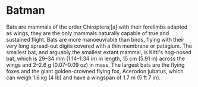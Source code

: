# Batman

Bats are mammals of the order Chiroptera;[a] with their forelimbs adapted as wings, 
they are the only mammals naturally capable of true and sustained flight. 
Bats are more manoeuvrable than birds, flying with their very long spread-out digits covered with a thin membrane or patagium. The smallest bat, and arguably the smallest extant mammal, 
is Kitti's hog-nosed bat, which is 29–34 mm (1.14–1.34 in) in length, 15 cm (5.91 in) across the wings and 2–2.6 g (0.07–0.09 oz) in mass. The largest bats are the flying foxes and the giant golden-crowned flying fox, Acerodon jubatus, 
which can weigh 1.6 kg (4 lb)
and have a wingspan of 1.7 m (5 ft 7 in).
